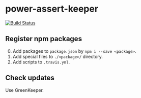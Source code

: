# power-assert-keeper

[![Build Status](https://travis-ci.org/falsandtru/power-assert-keeper.svg?branch=master)](https://travis-ci.org/falsandtru/power-assert-keeper)

## Register npm packages

0. Add packages to `package.json` by `npm i --save <package>`.
0. Add special files to `./<package>/` directory.
0. Add scripts to `.travis.yml`.

## Check updates

Use GreenKeeper.
